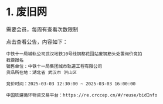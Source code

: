 # 1\. 废旧网

需要会员，每周有查看次数限制

点击查看公告，内容如下：
    
    
    中铁十一局城轨公司武汉地铁10号线钢都花园站废钢筋头处置询价竞拍
    我要报名
    销售单位：中铁十一局集团城市轨道工程有限公司
    货品所在地：湖北省 武汉市 洪山区
    
    竞价时间：2025-03-03 12:30:00 ~ 2025-03-03 16:00:00
    
    中国铁建循环物资交易平台：https://re.crccep.cn/#/reuse/bidInfo
